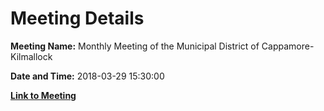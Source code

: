 # Meeting Details

**Meeting Name:** Monthly Meeting of the Municipal District of Cappamore-Kilmallock

**Date and Time:** 2018-03-29 15:30:00

**[Link to Meeting](https://www.limerick.ie/council/whats-on/monthly-meeting-municipal-district-cappamore-kilmallock-35)**
